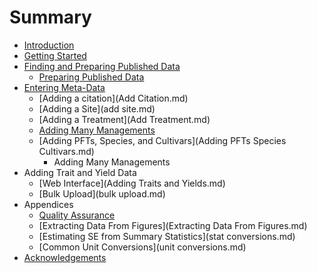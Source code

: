 # Summary

* [Introduction](README.md)
* [Getting Started](introduction.md)
* [Finding and Preparing Published Data](finding_data.md)
   * [Preparing Published Data](preparing_published_data.md)
* [Entering Meta-Data](Overview.md)
   * [Adding a citation](Add Citation.md)
   * [Adding a Site](add site.md)
   * [Adding a Treatment](Add Treatment.md)
   * [Adding Many Managements](adding_many_managements.md)
   * [Adding PFTs, Species, and Cultivars](Adding PFTs Species Cultivars.md)
       * Adding Many Managements
* Adding Trait and Yield Data
   * [Web Interface](Adding Traits and Yields.md)
   * [Bulk Upload](bulk upload.md)
* Appendices
   * [Quality Assurance](QAQC.md)
   * [Extracting Data From Figures](Extracting Data From Figures.md)
   * [Estimating SE from Summary Statistics](stat conversions.md)
   * [Common Unit Conversions](unit conversions.md)
* [Acknowledgements](Acknowledgements.md)

